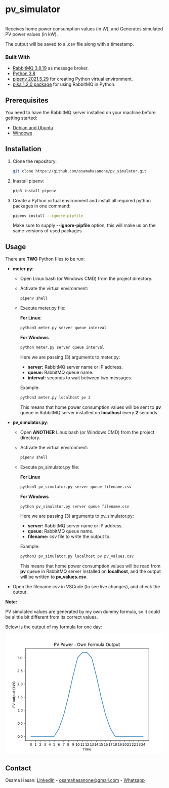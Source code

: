 # pv_simulator
<br />
Receives home power consumption values (in W), and Generates simulated PV power values (in kW).

The output will be saved to a .csv file along with a timestamp.

### Built With

* [RabbitMQ 3.8.19](https://www.rabbitmq.com/#getstarted) as message broker.
* [Python 3.8](https://www.python.org/downloads/release/python-380/)
* [pipenv 2021.5.29](https://pypi.org/project/pipenv/) for creating Python virtual environment.
* [pika 1.2.0 package](https://pypi.org/project/pika/) for using RabbitMQ in Python.

## Prerequisites

You need to have the RabbitMQ server installed on your machine before getting started:

  * [Debian and Ubuntu](https://www.rabbitmq.com/install-debian.html)
  * [Windows](https://www.rabbitmq.com/install-windows.html)

## Installation

1. Clone the repository:

   ```sh
   git clone https://github.com/osamahasanone/pv_simulator.git
   ```
2. Inastall pipenv:

   ```sh
   pip3 install pipenv
   ```
   
3. Create a Python virtual environment and install all required python packages in one command:


   ```sh
   pipenv install --ignore-pipfile
   ```
  
    Make sure to supply **--ignore-pipfile** option, this will make us on the same versions of used packages.
  
## Usage

There are **TWO** Python files to be run:
* **meter.py**:
  - Open Linux bash (or Windows CMD) from the project directory.
  - Activate the virtual environment:
  
    ```sh
    pipenv shell
    ```
  - Execute meter.py file:
    
    **For Linux**:
    ```sh
    python3 meter.py server queue interval
    ```
    **For Windows**
    ```sh
    python meter.py server queue interval
    ```
    
    Here we are passing (3) arguments to meter.py:
    - **server:** RabbitMQ server name or IP address.
    - **queue:** RabbitMQ queue name.
    - **interval:** seconds to  wait between two messages.

    Example:
    
    ```sh
    python3 meter.py localhost pv 2
    ```    
    
    This means that home power consumption values will be sent to **pv** queue in RabbitMQ server installed on **localhost** every **2** seconds.
    
* **pv_simulator.py**:
  - Open **ANOTHER** Linux bash (or Windows CMD) from the project directory.
  - Activate the virtual environment:
  
    ```sh
    pipenv shell
    ```
  - Execute pv_simulator.py file:
  
    **For Linux** 
    
    ```sh
    python3 pv_simulator.py server queue filename.csv
    ```
    
    **For Windows**
    
    ```sh
    python pv_simulator.py server queue filename.csv
    ```
    
    Here we are passing (3) arguments to pv_simulator.py:
    - **server:** RabbitMQ server name or IP address.
    - **queue:** RabbitMQ queue name.
    - **filename:** csv file to write the output to.

    Example:
    
    ```sh
    python3 pv_simulator.py localhost pv pv_values.csv
    ```   
    This means that home power consumption values will be read from **pv** queue in RabbitMQ server installed on **localhost**, and the output will be written to **pv_values.csv**.

* Open the filename.csv in VSCode (to see live changes), and check the output.

**Note:**

PV simulated values are generated by my own dummy formula, so it could be alittle bit different from its correct values.

Below is the output of my formula for one day:

![alt text](https://github.com/osamahasanone/pv_simulator/blob/main/output/pv_simulated_own_calculation.png?raw=true)

## Contact

Osama Hasan: [LinkedIn](https://www.linkedin.com/in/osamahasanone) - osamahasanone@gmail.com - [Whatsapp](https://wa.me/96176430029)





